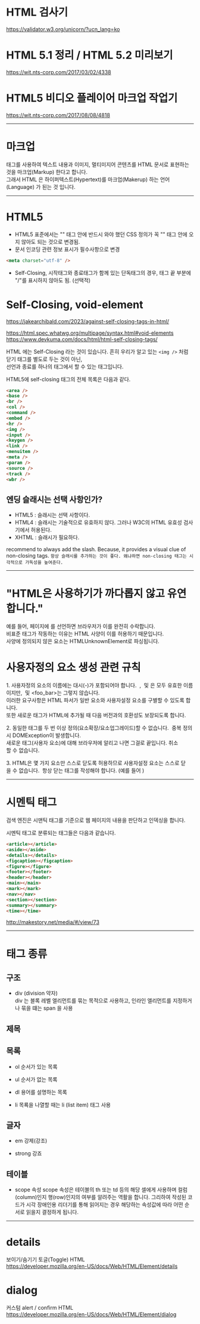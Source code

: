 # HTML 검사기

https://validator.w3.org/unicorn/?ucn_lang=ko

# HTML 5.1 정리 / HTML 5.2 미리보기

https://wit.nts-corp.com/2017/03/02/4338

# HTML5 비디오 플레이어 마크업 작업기

https://wit.nts-corp.com/2017/08/08/4818

---

# 마크업

태그를 사용하여 텍스트 내용과 이미지, 멀티미지어 콘텐츠를 HTML 문서로 표현하는 것을 마크업(Markup) 한다고 합니다.  
그래서 HTML 은 하이퍼텍스트(Hypertext)를 마크업(Makerup) 하는 언어(Language) 가 된는 것 입니다.

---

# HTML5

- HTML5 표준에서는 "<head>" 태그 안에 반드시 와야 했던 CSS 정의가 꼭 "<head>" 태그 안에 오지 않아도 되는 것으로 변경됨.
- 문서 인코딩 관련 정보 표시가 필수사항으로 변경

```html
<meta charset="utf-8" />
```

- Self-Closing, 시작태그와 종료태그가 함께 있는 단독태그의 경우, 태그 끝 부분에 "/"를 표시하지 않아도 됨. (선택적)

# Self-Closing, void-element

https://jakearchibald.com/2023/against-self-closing-tags-in-html/

https://html.spec.whatwg.org/multipage/syntax.html#void-elements  
https://www.devkuma.com/docs/html/html-self-closing-tags/

HTML 에는 Self-Closing 라는 것이 있습니다.
흔히 우리가 알고 있는 `<img />` 처럼 닫기 태그를 별도로 두는 것이 아닌,  
선언과 종료를 하나의 태그에서 할 수 있는 태그입니다.

HTML5에 self-closing 태그의 전체 목록은 다음과 같다.

```html
<area />
<base />
<br />
<col />
<command />
<embed />
<hr />
<img />
<input />
<keygen />
<link />
<menuitem />
<meta />
<param />
<source />
<track />
<wbr />
```

## 엔딩 슬래시는 선택 사항인가?

- HTML5 : 슬래시는 선택 사항이다.
- HTML4 : 슬래시는 기술적으로 유효하지 않다. 그러나 W3C의 HTML 유효성 검사기에서 허용된다.
- XHTML : 슬래시가 필요하다.

recommend to always add the slash. Because, it provides a visual clue of non-closing tags.
`항상 슬래시를 추가하는 것이 좋다. 왜냐하면 non-closing 태그는 시각적으로 가독성을 높여준다.`

---

# "HTML은 사용하기가 까다롭지 않고 유연합니다."

예를 들어, 페이지에 <ysm></ysm>를 선언하면 브라우저가 이를 완전히 수락합니다.   
비표준 태그가 작동하는 이유는 HTML 사양이 이를 허용하기 때문입니다.   
사양에 정의되지 않은 요소는 HTMLUnknownElement로 파싱됩니다.

# 사용자정의 요소 생성 관련 규칙

1. 사용자정의 요소의 이름에는 대시(-)가 포함되어야 합니다. 
<x-tags>, <my-element> 및 <my-awesome-app>은 모두 유효한 이름이지만, <tabs> 및 <foo_bar>는 그렇지 않습니다.  
이러한 요구사항은 HTML 파서가 일반 요소와 사용자설정 요소를 구별할 수 있도록 합니다.   
또한 새로운 태그가 HTML에 추가될 때 다음 버전과의 호환성도 보장되도록 합니다.

2. 동일한 태그를 두 번 이상 정의(요소확장/요소업그레이드)할 수 없습니다. 
중복 정의 시 DOMException이 발생합니다.   
새로운 태그(사용자 요소)에 대해 브라우저에 알리고 나면 그걸로 끝입니다. 취소할 수 없습니다.

3. HTML은 몇 가지 요소만 스스로 닫도록 허용하므로 사용자설정 요소는 스스로 닫을 수 없습니다. 
항상 닫는 태그를 작성해야 합니다. (예를 들어 <app-drawer></app-drawer>)

---

# 시멘틱 태그

검색 엔진은 시맨틱 태그를 기준으로 웹 페이지의 내용을 판단하고 인덱싱을 합니다.

시멘틱 태그로 분류되는 태그들은 다음과 같습니다.

```html
<article></article>
<aside></aside>
<details></details>
<figcaption></figcaption>
<figure></figure>
<footer></footer>
<header></header>
<main></main>
<mark></mark>
<nav></nav>
<section></section>
<summary></summary>
<time></time>
```

http://makestory.net/media/#/view/73

---

# 태그 종류

## 구조

- div (division 약자)  
  div 는 블록 레벨 엘리먼트를 묶는 목적으로 사용하고, 인라인 엘리먼트를 지정하거나 묶을 떄는 span 을 사용

## 제목

## 목록

- ol
  순서가 있는 목록

- ul
  순서가 없는 목록

- dl
  용어를 설명하는 목록

- li
  목룍을 나열할 때는 li (list item) 태그 사용

## 글자

- em
  강제(강조)

- strong
  강죠

## 테이블

- scope 속성
  scope 속성은 테이블의 th 또는 td 등의 해당 셀에게 사용하며 컬럼(column)인지 행(row)인지의 여부를 알려주는 역활을 합니다. 그리하여 작성된 코드가 시각 장애인용 리더기를 통해 읽어지는 경우 해당하는 속성값에 따라 어떤 순서로 읽을지 결정하게 됩니다.

---

# details

보이기/숨기기 토글(Toggle) HTML  
https://developer.mozilla.org/en-US/docs/Web/HTML/Element/details

# dialog

커스텀 alert / confirm HTML  
https://developer.mozilla.org/en-US/docs/Web/HTML/Element/dialog
